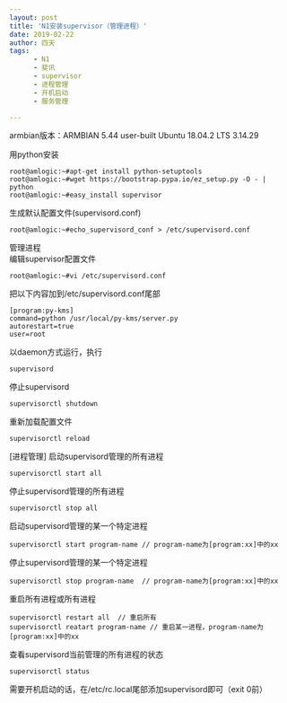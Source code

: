 ```yaml
---
layout: post
title: 'N1安装supervisor（管理进程）'
date: 2019-02-22
author: 四天
tags:
      - N1
      - 斐讯
      - supervisor
      - 进程管理
      - 开机启动
      - 服务管理

---
```

armbian版本：ARMBIAN 5.44 user-built Ubuntu 18.04.2 LTS 3.14.29  
  
用python安装  
<pre><code class="language-css">root@amlogic:~#apt-get install python-setuptools  
root@amlogic:~#wget https://bootstrap.pypa.io/ez_setup.py -O - | python  
root@amlogic:~#easy_install supervisor</code></pre>  


生成默认配置文件(supervisord.conf)

<pre><code class="language-css">root@amlogic:~#echo_supervisord_conf > /etc/supervisord.conf</code></pre>


管理进程  
编辑supervisor配置文件  
<pre><code class="language-css">root@amlogic:~#vi /etc/supervisord.conf </code></pre> 
把以下内容加到/etc/supervisord.conf尾部  
<pre><code class="language-css">[program:py-kms]  
command=python /usr/local/py-kms/server.py  
autorestart=true  
user=root</code></pre>


以daemon方式运行，执行  
<pre><code class="language-css">supervisord</code></pre>

停止supervisord  
<pre><code class="language-css">supervisorctl shutdown</code></pre>

重新加载配置文件  
<pre><code class="language-css">supervisorctl reload</code></pre>


[进程管理]
启动supervisord管理的所有进程  
<pre><code class="language-css">supervisorctl start all</code></pre>

停止supervisord管理的所有进程  
<pre><code class="language-css">supervisorctl stop all</code></pre>

启动supervisord管理的某一个特定进程  
<pre><code class="language-css">supervisorctl start program-name // program-name为[program:xx]中的xx</code></pre>

停止supervisord管理的某一个特定进程  
<pre><code class="language-css">supervisorctl stop program-name  // program-name为[program:xx]中的xx</code></pre>

重启所有进程或所有进程  
<pre><code class="language-css">supervisorctl restart all  // 重启所有  
supervisorctl reatart program-name // 重启某一进程，program-name为[program:xx]中的xx</code></pre>

查看supervisord当前管理的所有进程的状态  
<pre><code class="language-css">supervisorctl status</code></pre>

需要开机启动的话，在/etc/rc.local尾部添加supervisord即可（exit 0前）